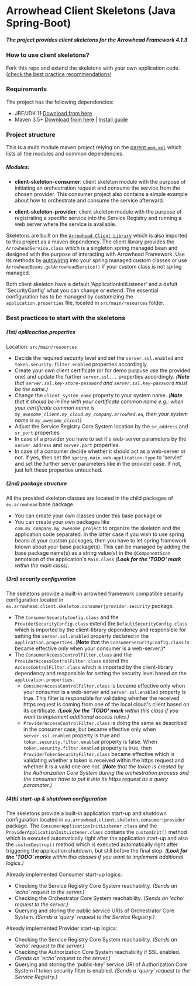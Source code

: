 # Arrowhead Client Skeletons (Java Spring-Boot)
##### The project provides client skeletons for the Arrowhead Framework 4.1.3

### How to use client skeletons?

Fork this repo and extend the skeletons with your own application code. ([check the best practice recommendations](https://github.com/arrowhead-f/client-skeleton-java-spring/blob/development/README.md#best-practices-to-start-with-the-skeletons))

### Requirements

The project has the following dependencies:
* JRE/JDK 11 [Download from here](https://www.oracle.com/technetwork/java/javase/downloads/jdk11-downloads-5066655.html)
* Maven 3.5+ [Download from here](http://maven.apache.org/download.cgi) | [Install guide](https://www.baeldung.com/install-maven-on-windows-linux-mac)

### Project structure

This is a multi module maven project relying on the [parent `pom.xml`](https://github.com/arrowhead-f/client-skeleton-java-spring/blob/master/pom.xml) which lists all the modules and common dependencies.

##### Modules:

* **client-skeleton-consumer**: client skeleton module with the purpose of initiating an orchestration request and consume the service from the chosen provider. This consumer project also contains a simple example about how to orchestrate and consume the service afterward.

* **client-skeleton-provider**: client skeleton module with the purpose of registrating a specific service into the Service Registry and running a web server where the service is available.

Skeletons are built on the [`Arrowhead Client Library`](https://github.com/arrowhead-f/client-library-java-spring) which is also imported to this project as a maven dependency. The client library provides the `ArrowheadService.class` which is a singleton spring managed bean and designed with the purpose of interacting with Arrowhead Framework. Use its methods by [autowiring](https://www.baeldung.com/spring-autowire) into your spring managed custom classes or use `ArrowheadBeans.getArrowheadService()` if your custom class is not spring managed.

Both client skeleton have a default 'ApplicationInitListener' and a defult 'SecurityConfig' what you can change or extend. The essential configuration has to be managed by customizing the `application.properties` file, located in `src/main/resources` folder.

### Best practices to start with the skeletons

##### (1st) apllicaction.properties
Location: `src/main/resources`
* Decide the required security level and set the `server.ssl.enabled` and `token.security.filter.enabled` properties accordingly.
* Create your own client certificate (or for demo purpuse use the provided one) and update the further `server.ssl...` properties accordingly. *(**Note** that `server.ssl.key-store-password` and `server.ssl.key-password` must be the same.)*
* Change the `client_system_name` property to your system name. *(**Note** that it should be in line with your certificate common name e.g.: when your certificate common name is `my_awesome_client.my_cloud.my_company.arrowhed.eu`, then your system name is  `my_awesome_client`)*
* Adjust the Service Registry Core System location by the `sr_address` and `sr_port` properties.
* In case of a provider you have to set it's web-server parameters by the `server.address` and `server.port` properties.
* In case of a consumer decide whether it should act as a web-server or not. If yes, then set the `spring.main.web-application-type` to 'servlet' and set the further server parameters like in the provider case. If not, just left these properties untouched.

##### (2nd) package structure
All the provided skeleton classes are located in the child packages of `eu.arrowhead` base package.
* You can create your own classes  under this base package or
* You can create your own packages like `com.my_company.my_awesome_project` to organize the skeleton and the application code separated. In the latter case if you wish to use spring beans at your custom packages, then you have to let spring framework known about your base package(s). This can be managed by adding the base package name(s) as a string value(s) in the `@ComponentScan` annotaion of the application's `Main.class` *(**Look for the 'TODO' mark** within the main class)*.

##### (3rd) security configuration
The skeletons provide a built-in arrowhed framework compatible security configuration located in `eu.arrowhead.client.skeleton.consumer|provider.security` package.
* The `ConsumerSecurityConfig.class` and the `ProviderSecurityConfig.class` extend the `DefaultSecurityConfig.class` which is imported by the client-library dependency and responsible for setting the `server.ssl.enabled` property declared in the `application.properties`. (**Note** that the `ConsumerSecurityConfig.class` is became effective only when your consumer is a web-server.)*
* The `ConsumerAccessControlFilter.class` and the `ProviderAccessControlFilter.class` extend the `AccessControlFilter.class` which is imported by the client-library dependency and responsible for setting the security level based on the `application.properties`.
  -  `ConsumerAccessControlFilter.class` is became effective only when your consumer is a web-server and `server.ssl.enabled` property is true. This filter is responsible for validating whether the received https request is coming from one of the local cloud's client based on its certificate. *(**Look for the 'TODO' mark** within this class if you want to implement additional access rules.)*
  - `ProviderAccessControlFilter.class` is doing the same as described in the consumer case, but became effective only when `server.ssl.enabled` property is true and `token.security.filter.enabled` property is false. When `token.security.filter.enabled` property is true, then `ProviderTokenSecurityFilter.class` became effective which is validating whether a token is received within the https request and whether it is a valid one ore not. *(**Note** that the token is created by the Authorization Core System during the orchestration process and the consumer have to put it into its https request as a query paramater.)*

##### (4th) start-up & shutdown configuration
The skeletons provide a built-in application start-up and shutdown configuration located in `eu.arrowhead.client.skeleton.consumer|provider` package.
The `ConsumerApplicationInitListener.class` and the `ProviderApplicationInitListener.class` contains the `customInit()` method which is executed automatically right after the application start-up and also the `customDestroy()` method which is executed automatically right after triggering the application shutdown, but still before the final stop. *(**Look for the 'TODO' marks** within this classes if you want to implement additional logics.)*

Already implemented Consumer start-up logics:
* Checking the Service Registry Core System reachability. *(Sends an 'echo' request to the server.)*
* Checking the Orchestrator Core System reachability. *(Sends an 'echo' request to the server.)*
* Querying and storing the public service URIs of Orchestrator Core System. *(Sends a 'query' request to the Service Registry.)*

Already implemented Provider start-up logics:
* Checking the Service Registry Core System reachability. *(Sends an 'echo' request to the server.)*
* Checking the Authorization Core System reachability if SSL enabled. *(Sends an 'echo' request to the server.)*
* Querying and storing the 'public-key' service URI of Authorization Core System if token security filter is enabled. *(Sends a 'query' request to the Service Registry.)*
